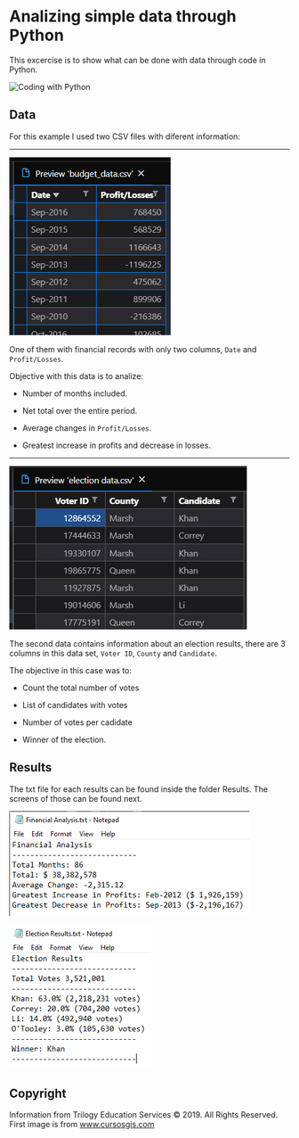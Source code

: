 # Analizing simple data through Python

This excercise is to show what can be done with data through code in Python.

![Coding with Python](https://www.cursosgis.com/wp-content/uploads/2-25.jpg)

## Data

For this example I used two CSV files with diferent information:

-----

![Preview of Data in Budget](Images/prev_budget.png)

One of them with financial records with only two columns, `Date` and `Profit/Losses`.

Objective with this data is to analize:

* Number of months included.

* Net total over the entire period.

* Average changes in `Profit/Losses`.

* Greatest increase in profits and decrease in losses.

-----

![Preview of Data in Elections](Images/prev_election.png)

The second data contains information about an election results, there are 3 columns in this data set, `Voter ID`, `County` and `Candidate`.

The objective in this case was to:

* Count the total number of votes

* List of candidates with votes

* Number of votes per cadidate

* Winner of the election.

## Results

The txt file for each results can be found inside the folder Results. The screens of those can be found next.

![Results Budget](Images/results_budget.png)

![Results Election](Images/results_election.png)

## Copyright

Information from Trilogy Education Services © 2019. All Rights Reserved.
First image is from www.cursosgis.com
